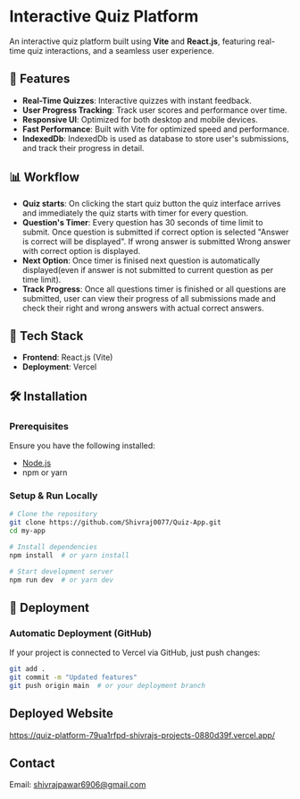 # Interactive Quiz Platform

An interactive quiz platform built using **Vite** and **React.js**, featuring real-time quiz interactions, and a seamless user experience.

## 🚀 Features
- **Real-Time Quizzes**: Interactive quizzes with instant feedback.
- **User Progress Tracking**: Track user scores and performance over time.
- **Responsive UI**: Optimized for both desktop and mobile devices.
- **Fast Performance**: Built with Vite for optimized speed and performance.
- **IndexedDb**: IndexedDb is used as database to store user's submissions, and track their progress in detail.

## 📊 Workflow
- **Quiz starts**: On clicking the start quiz button the quiz interface arrives and immediately the quiz starts with timer for every question.
- **Question's Timer**: Every question has 30 seconds of time limit to submit. Once question is submitted if correct option is selected "Answer is correct will be displayed". If wrong answer is submitted Wrong answer   
    with correct option is displayed.
- **Next Option**: Once timer is finised next question is automatically displayed(even if answer is not submitted to current question as per time limit).
- **Track Progress**: Once all questions timer is finished or all questions are submitted, user can view their progress of all submissions made and check their right and wrong answers with actual correct answers.

## 📂 Tech Stack
- **Frontend**: React.js (Vite)
- **Deployment**: Vercel

## 🛠 Installation
### Prerequisites
Ensure you have the following installed:
- [Node.js](https://nodejs.org/)
- npm or yarn

### Setup & Run Locally
```sh
# Clone the repository
git clone https://github.com/Shivraj0077/Quiz-App.git
cd my-app

# Install dependencies
npm install  # or yarn install

# Start development server
npm run dev  # or yarn dev
```

## 🚀 Deployment
### **Automatic Deployment (GitHub)**
If your project is connected to Vercel via GitHub, just push changes:
```sh
git add .
git commit -m "Updated features"
git push origin main  # or your deployment branch
```

## Deployed Website

https://quiz-platform-79ua1rfpd-shivrajs-projects-0880d39f.vercel.app/

## Contact
Email: shivrajpawar6906@gmail.com

